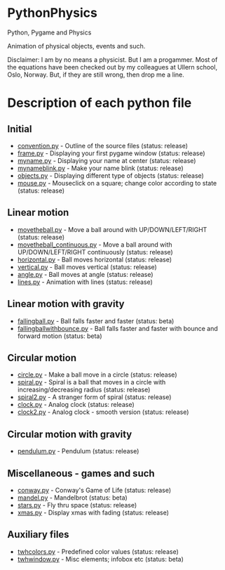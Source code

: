 # PythonPhysics
Python, Pygame and Physics

Animation of physical objects, events and such.

Disclaimer: I am by no means a physicist. But I am a progammer. Most of the equations have been checked out by my colleagues at Ullern school, Oslo, Norway. But, if they are still wrong, then drop me a line.
# Description of each python file

## Initial
* [convention.py](https://github.com/tomwh2010/PythonPhysics/blob/master/Python/convention.py "convention.py") - Outline of the source files (status: release)
* [frame.py](https://github.com/tomwh2010/PythonPhysics/blob/master/Python/frame.py "frame.py") - Displaying your first pygame window (status: release)
* [myname.py](https://github.com/tomwh2010/PythonPhysics/blob/master/Python/myname.py "myname.py") - Displaying your name at center (status: release)
* [mynameblink.py](https://github.com/tomwh2010/PythonPhysics/blob/master/Python/mynameblink.py "mynameblink.py") - Make your name blink (status: release)
* [objects.py](https://github.com/tomwh2010/PythonPhysics/blob/master/Python/objects.py "objects.py") - Displaying different type of objects (status: release)
* [mouse.py](https://github.com/tomwh2010/PythonPhysics/blob/master/Python/mouse.py "mouse.py") - Mouseclick on a square; change color according to state (status: release)

## Linear motion
* [movetheball.py](https://github.com/tomwh2010/PythonPhysics/blob/master/Python/movetheball.py "movetheball.py") - Move a ball around with UP/DOWN/LEFT/RIGHT (status: release)
* [movetheball_continuous.py](https://github.com/tomwh2010/PythonPhysics/blob/master/Python/movetheball_continuous.py "movetheball_continuous.py") - Move a ball around with UP/DOWN/LEFT/RIGHT continuously (status: release)
* [horizontal.py](https://github.com/tomwh2010/PythonPhysics/blob/master/Python/horizontal.py "horizontal.py") - Ball moves horizontal (status: release)
* [vertical.py](https://github.com/tomwh2010/PythonPhysics/blob/master/Python/vertical.py "vertical.py") - Ball moves vertical (status: release)
* [angle.py](https://github.com/tomwh2010/PythonPhysics/blob/master/Python/angle.py "angle.py") - Ball moves at angle (status: release)
* [lines.py](https://github.com/tomwh2010/PythonPhysics/blob/master/Python/lines.py "lines.py") - Animation with lines (status: release)

## Linear motion with gravity
* [fallingball.py](https://github.com/tomwh2010/PythonPhysics/blob/master/Python/fallingball.py "fallingball.py") - Ball falls faster and faster (status: beta)
* [fallingballwithbounce.py](https://github.com/tomwh2010/PythonPhysics/blob/master/Python/fallingballwithbounce.py "fallingballwithbounce.py") - Ball falls faster and faster with bounce and forward motion (status: beta)

## Circular motion
* [circle.py](https://github.com/tomwh2010/PythonPhysics/blob/master/Python/circle.py "circle.py") - Make a ball move in a circle (status: release)
* [spiral.py](https://github.com/tomwh2010/PythonPhysics/blob/master/Python/spiral.py "spiral.py") - Spiral is a ball that moves in a circle with increasing/decreasing radius (status: release)
* [spiral2.py](https://github.com/tomwh2010/PythonPhysics/blob/master/Python/spiral2.py "spiral2.py") - A stranger form of spiral (status: release)
* [clock.py](https://github.com/tomwh2010/PythonPhysics/blob/master/Python/clock.py "clock.py") - Analog clock (status: release)
* [clock2.py](https://github.com/tomwh2010/PythonPhysics/blob/master/Python/clock2.py "clock2.py") - Analog clock - smooth version (status: release)

## Circular motion with gravity
* [pendulum.py](https://github.com/tomwh2010/PythonPhysics/blob/master/Python/pendulum.py "pendulum.py") - Pendulum (status: release)

## Miscellaneous - games and such
* [conway.py](https://github.com/tomwh2010/PythonPhysics/blob/master/Python/conway.py "conway.py") - Conway's Game of Life (status: release)
* [mandel.py](https://github.com/tomwh2010/PythonPhysics/blob/master/Python/mandel.py "mandel.py") - Mandelbrot (status: beta)
* [stars.py](https://github.com/tomwh2010/PythonPhysics/blob/master/Python/stars.py "stars.py") - Fly thru space (status: release)
* [xmas.py](https://github.com/tomwh2010/PythonPhysics/blob/master/Python/xmas.py "xmas.py") - Display xmas with fading (status: release)

## Auxiliary files
* [twhcolors.py](https://github.com/tomwh2010/PythonPhysics/blob/master/Python/twhcolors.py "twhcolors.py") - Predefined color values (status: release)
* [twhwindow.py](https://github.com/tomwh2010/PythonPhysics/blob/master/Python/twhwindow.py "twhwindow.py") - Misc elements; infobox etc (status: beta)
